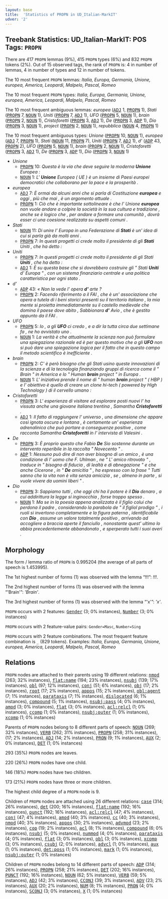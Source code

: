 ```yaml
---
layout: base
title:  'Statistics of PROPN in UD_Italian-MarkIT'
udver: '2'
---
```


## Treebank Statistics: UD_Italian-MarkIT: POS Tags: `PROPN`

There are 417 `PROPN` lemmas (9%), 415 `PROPN` types (6%) and 832 `PROPN` tokens (2%).
Out of 15 observed tags, the rank of `PROPN` is: 4 in number of lemmas, 4 in number of types and 12 in number of tokens.

The 10 most frequent `PROPN` lemmas: <em>Italia, Europa, Germania, Unione, europea, America, Leopardi, Malpelo, Pascal, Romeo</em>

The 10 most frequent `PROPN` types:  <em>Italia, Europa, Germania, Unione, europea, America, Leopardi, Malpelo, Pascal, Romeo</em>

The 10 most frequent ambiguous lemmas: <em>europea</em> (<tt><a href="it_markit-pos-ADJ.html">ADJ</a></tt> 1, <tt><a href="it_markit-pos-PROPN.html">PROPN</a></tt> 1), <em>Stati</em> (<tt><a href="it_markit-pos-PROPN.html">PROPN</a></tt> 7, <tt><a href="it_markit-pos-NOUN.html">NOUN</a></tt> 1), <em>Uniti</em> (<tt><a href="it_markit-pos-PROPN.html">PROPN</a></tt> 7, <tt><a href="it_markit-pos-ADJ.html">ADJ</a></tt> 1), <em>UFO</em> (<tt><a href="it_markit-pos-PROPN.html">PROPN</a></tt> 5, <tt><a href="it_markit-pos-NOUN.html">NOUN</a></tt> 1), <em>brain</em> (<tt><a href="it_markit-pos-PROPN.html">PROPN</a></tt> 2, <tt><a href="it_markit-pos-NOUN.html">NOUN</a></tt> 1), <em>Cristoforetti</em> (<tt><a href="it_markit-pos-PROPN.html">PROPN</a></tt> 3, <tt><a href="it_markit-pos-ADJ.html">ADJ</a></tt> 1), <em>De</em> (<tt><a href="it_markit-pos-PROPN.html">PROPN</a></tt> 3, <tt><a href="it_markit-pos-ADP.html">ADP</a></tt> 1), <em>Dio</em> (<tt><a href="it_markit-pos-PROPN.html">PROPN</a></tt> 3, <tt><a href="it_markit-pos-NOUN.html">NOUN</a></tt> 1), <em>project</em> (<tt><a href="it_markit-pos-PROPN.html">PROPN</a></tt> 2, <tt><a href="it_markit-pos-NOUN.html">NOUN</a></tt> 1), <em>repubblica</em> (<tt><a href="it_markit-pos-NOUN.html">NOUN</a></tt> 4, <tt><a href="it_markit-pos-PROPN.html">PROPN</a></tt> 1)

The 10 most frequent ambiguous types:  <em>Unione</em> (<tt><a href="it_markit-pos-PROPN.html">PROPN</a></tt> 10, <tt><a href="it_markit-pos-NOUN.html">NOUN</a></tt> 1), <em>europea</em> (<tt><a href="it_markit-pos-ADJ.html">ADJ</a></tt> 7, <tt><a href="it_markit-pos-PROPN.html">PROPN</a></tt> 1), <em>Stati</em> (<tt><a href="it_markit-pos-NOUN.html">NOUN</a></tt> 11, <tt><a href="it_markit-pos-PROPN.html">PROPN</a></tt> 7), <em>Uniti</em> (<tt><a href="it_markit-pos-PROPN.html">PROPN</a></tt> 7, <tt><a href="it_markit-pos-ADJ.html">ADJ</a></tt> 1), <em>d'</em> (<tt><a href="it_markit-pos-ADP.html">ADP</a></tt> 43, <tt><a href="it_markit-pos-PROPN.html">PROPN</a></tt> 2), <em>UFO</em> (<tt><a href="it_markit-pos-PROPN.html">PROPN</a></tt> 5, <tt><a href="it_markit-pos-NOUN.html">NOUN</a></tt> 1), <em>brain</em> (<tt><a href="it_markit-pos-PROPN.html">PROPN</a></tt> 2, <tt><a href="it_markit-pos-NOUN.html">NOUN</a></tt> 1), <em>Cristoforetti</em> (<tt><a href="it_markit-pos-PROPN.html">PROPN</a></tt> 3, <tt><a href="it_markit-pos-ADJ.html">ADJ</a></tt> 1), <em>De</em> (<tt><a href="it_markit-pos-PROPN.html">PROPN</a></tt> 3, <tt><a href="it_markit-pos-ADP.html">ADP</a></tt> 1), <em>Dio</em> (<tt><a href="it_markit-pos-PROPN.html">PROPN</a></tt> 3, <tt><a href="it_markit-pos-NOUN.html">NOUN</a></tt> 1)


* <em>Unione</em>
  * <tt><a href="it_markit-pos-PROPN.html">PROPN</a></tt> 10: <em>Questa è la via che deve seguire la moderna <b>Unione</b> Europea :</em>
  * <tt><a href="it_markit-pos-NOUN.html">NOUN</a></tt> 1: <em>L' <b>Unione</b> Europea ( UE ) è un insieme di Paesi europei democratici che collaborano per la pace e la prosperità .</em>
* <em>europea</em>
  * <tt><a href="it_markit-pos-ADJ.html">ADJ</a></tt> 7: <em>È ormai da alcuni anni che si parla di Costituzione <b>europea</b> e oggi , più che mai , è un argomento attuale .</em>
  * <tt><a href="it_markit-pos-PROPN.html">PROPN</a></tt> 1: <em>Ciò che è importante sottolineare è che l' Unione <b>europea</b> non vuole andare a colpire la società in la sua cultura e tradizione , anche se è logico che , per andare a formare una comunità , dovrà esser ci una coesione realizzata su aspetti comuni .</em>
* <em>Stati</em>
  * <tt><a href="it_markit-pos-NOUN.html">NOUN</a></tt> 11: <em>Di unire l' Europa in una Federazione di <b>Stati</b> è un' idea di cui si parla già da molti anni .</em>
  * <tt><a href="it_markit-pos-PROPN.html">PROPN</a></tt> 7: <em>In questi progetti ci crede molto il presidente di gli <b>Stati</b> Uniti , che ha detto :</em>
* <em>Uniti</em>
  * <tt><a href="it_markit-pos-PROPN.html">PROPN</a></tt> 7: <em>In questi progetti ci crede molto il presidente di gli Stati <b>Uniti</b> , che ha detto :</em>
  * <tt><a href="it_markit-pos-ADJ.html">ADJ</a></tt> 1: <em>È su questa base che si dovrebbero costruire gli " Stati <b>Uniti</b> d' Europa " , con un sistema finanziario centrale e una politica caratteristica per ogni stato .</em>
* <em>d'</em>
  * <tt><a href="it_markit-pos-ADP.html">ADP</a></tt> 43: <em>« Non la vede l' opera <b>d'</b> arte ?</em>
  * <tt><a href="it_markit-pos-PROPN.html">PROPN</a></tt> 2: <em>Facendo riferimento a il FAI , che è un' associazione che opera a tutela di i beni storici presenti su il territorio italiano , la mia mente si proietta immediatamente su il castello medievale che domina il paese dove abito , Sabbionara <b>d'</b> Avio , che è gestito appunto da il FAI .</em>
* <em>UFO</em>
  * <tt><a href="it_markit-pos-PROPN.html">PROPN</a></tt> 5: <em>Io , a gli <b>UFO</b> ci credo , e a dir la tutta circa due settimane fa , ne ho avvistato uno .</em>
  * <tt><a href="it_markit-pos-NOUN.html">NOUN</a></tt> 1: <em>La verità è che attualmente la scienza non può formulare una spiegazione razionale ed è per questo motivo che a gli <b>UFO</b> non si può dare una spiegazione logica per il fatto che in questo campo il metodo scientifico è inefficiente .</em>
* <em>brain</em>
  * <tt><a href="it_markit-pos-PROPN.html">PROPN</a></tt> 2: <em>C' è però bisogno che gli Stati usino queste innovazioni di la scienza e di la tecnologia finanziando gruppi di ricerca come il " Brain " in America e lo " Human <b>brain</b> project " in Europa .</em>
  * <tt><a href="it_markit-pos-NOUN.html">NOUN</a></tt> 1: <em>L' iniziativa prende il nome di " human <b>brain</b> project " ( HBP ) e l' obiettivo è quello di creare un clone hi-tech ( powered by High Technology ) di il cervello umano :</em>
* <em>Cristoforetti</em>
  * <tt><a href="it_markit-pos-PROPN.html">PROPN</a></tt> 3: <em>L' esperienza di visitare ed esplorare posti nuovi l' ha vissuta anche una giovane italiana trentina , Samantha <b>Cristoforetti</b> .</em>
  * <tt><a href="it_markit-pos-ADJ.html">ADJ</a></tt> 1: <em>Il fatto di raggiungere l' universo , una dimensione che appare così ignota oscura e lontana , è certamente un' esperienza adrenalinica che può portare a conseguenze positive , come racconta Samantha <b>Cristoforetti</b> in l' intervista di Valesini .</em>
* <em>De</em>
  * <tt><a href="it_markit-pos-PROPN.html">PROPN</a></tt> 3: <em>È proprio questo che Fabio <b>De</b> Sio sostenne durante un intervento reperibile in la raccolta " Novecento " .</em>
  * <tt><a href="it_markit-pos-ADP.html">ADP</a></tt> 1: <em>Nessuno può dire di non aver bisogno di un amico , è una condizione di l' uomo che F. Uhlman , ne " L' amico ritrovato " , traduce in " bisogno di fiducia , di lealtà e di abnegazione " e che anche Cicerone , in " <b>De</b> amicitia " , ha espresso con la frase " Tutti sanno che la vita non è vita senza amicizia , se , almeno in parte , si vuole vivere da uomini liberi " .</em>
* <em>Dio</em>
  * <tt><a href="it_markit-pos-PROPN.html">PROPN</a></tt> 3: <em>Sappiamo tutti , che oggi chi ha il potere è il <b>Dio</b> denaro , a cui addirittura la legge si inginocchia , forse troppo spesso .</em>
  * <tt><a href="it_markit-pos-NOUN.html">NOUN</a></tt> 1: <em>Ma se in la poesia appena analizzata è il figlio colui che perdona il padre , considerando la parabola de " il figliol prodigo " , i ruoli si invertono completamente e la figura paterna , identificabile con <b>Dio</b> , assume un valore totalmente positivo , arrivando ad accogliere a braccia aperte il fanciullo , nonostante quest' ultimo lo abbia precedentemente abbandonato , e sperperato tutti i suoi averi .</em>

## Morphology

The form / lemma ratio of `PROPN` is 0.995204 (the average of all parts of speech is 1.453995).

The 1st highest number of forms (1) was observed with the lemma “!!!”: <em>!!!</em>.

The 2nd highest number of forms (1) was observed with the lemma “'Brain'”: <em>'Brain'</em>.

The 3rd highest number of forms (1) was observed with the lemma “'x'”: <em>'x'</em>.

`PROPN` occurs with 2 features: <tt><a href="it_markit-feat-Gender.html">Gender</a></tt> (3; 0% instances), <tt><a href="it_markit-feat-Number.html">Number</a></tt> (3; 0% instances)

`PROPN` occurs with 2 feature-value pairs: `Gender=Masc`, `Number=Sing`

`PROPN` occurs with 2 feature combinations.
The most frequent feature combination is `_` (829 tokens).
Examples: <em>Italia, Europa, Germania, Unione, europea, America, Leopardi, Malpelo, Pascal, Romeo</em>


## Relations

`PROPN` nodes are attached to their parents using 19 different relations: <tt><a href="it_markit-dep-nmod.html">nmod</a></tt> (263; 32% instances), <tt><a href="it_markit-dep-flat-name.html">flat:name</a></tt> (194; 23% instances), <tt><a href="it_markit-dep-nsubj.html">nsubj</a></tt> (139; 17% instances), <tt><a href="it_markit-dep-obl.html">obl</a></tt> (97; 12% instances), <tt><a href="it_markit-dep-conj.html">conj</a></tt> (51; 6% instances), <tt><a href="it_markit-dep-obj.html">obj</a></tt> (17; 2% instances), <tt><a href="it_markit-dep-root.html">root</a></tt> (17; 2% instances), <tt><a href="it_markit-dep-appos.html">appos</a></tt> (15; 2% instances), <tt><a href="it_markit-dep-obl-agent.html">obl:agent</a></tt> (7; 1% instances), <tt><a href="it_markit-dep-parataxis.html">parataxis</a></tt> (7; 1% instances), <tt><a href="it_markit-dep-dislocated.html">dislocated</a></tt> (6; 1% instances), <tt><a href="it_markit-dep-compound.html">compound</a></tt> (5; 1% instances), <tt><a href="it_markit-dep-nsubj-pass.html">nsubj:pass</a></tt> (4; 0% instances), <tt><a href="it_markit-dep-amod.html">amod</a></tt> (3; 0% instances), <tt><a href="it_markit-dep-flat.html">flat</a></tt> (3; 0% instances), <tt><a href="it_markit-dep-acl-relcl.html">acl:relcl</a></tt> (1; 0% instances), <tt><a href="it_markit-dep-ccomp.html">ccomp</a></tt> (1; 0% instances), <tt><a href="it_markit-dep-nsubj-outer.html">nsubj:outer</a></tt> (1; 0% instances), <tt><a href="it_markit-dep-xcomp.html">xcomp</a></tt> (1; 0% instances)

Parents of `PROPN` nodes belong to 8 different parts of speech: <tt><a href="it_markit-pos-NOUN.html">NOUN</a></tt> (269; 32% instances), <tt><a href="it_markit-pos-VERB.html">VERB</a></tt> (262; 31% instances), <tt><a href="it_markit-pos-PROPN.html">PROPN</a></tt> (258; 31% instances),  (17; 2% instances), <tt><a href="it_markit-pos-ADJ.html">ADJ</a></tt> (14; 2% instances), <tt><a href="it_markit-pos-PRON.html">PRON</a></tt> (9; 1% instances), <tt><a href="it_markit-pos-AUX.html">AUX</a></tt> (2; 0% instances), <tt><a href="it_markit-pos-DET.html">DET</a></tt> (1; 0% instances)

293 (35%) `PROPN` nodes are leaves.

220 (26%) `PROPN` nodes have one child.

146 (18%) `PROPN` nodes have two children.

173 (21%) `PROPN` nodes have three or more children.

The highest child degree of a `PROPN` node is 9.

Children of `PROPN` nodes are attached using 26 different relations: <tt><a href="it_markit-dep-case.html">case</a></tt> (314; 26% instances), <tt><a href="it_markit-dep-det.html">det</a></tt> (200; 16% instances), <tt><a href="it_markit-dep-flat-name.html">flat:name</a></tt> (192; 16% instances), <tt><a href="it_markit-dep-punct.html">punct</a></tt> (192; 16% instances), <tt><a href="it_markit-dep-acl-relcl.html">acl:relcl</a></tt> (47; 4% instances), <tt><a href="it_markit-dep-conj.html">conj</a></tt> (47; 4% instances), <tt><a href="it_markit-dep-amod.html">amod</a></tt> (40; 3% instances), <tt><a href="it_markit-dep-cc.html">cc</a></tt> (40; 3% instances), <tt><a href="it_markit-dep-nmod.html">nmod</a></tt> (40; 3% instances), <tt><a href="it_markit-dep-appos.html">appos</a></tt> (30; 2% instances), <tt><a href="it_markit-dep-advmod.html">advmod</a></tt> (23; 2% instances), <tt><a href="it_markit-dep-cop.html">cop</a></tt> (19; 2% instances), <tt><a href="it_markit-dep-acl.html">acl</a></tt> (8; 1% instances), <tt><a href="it_markit-dep-compound.html">compound</a></tt> (6; 0% instances), <tt><a href="it_markit-dep-nsubj.html">nsubj</a></tt> (5; 0% instances), <tt><a href="it_markit-dep-nummod.html">nummod</a></tt> (4; 0% instances), <tt><a href="it_markit-dep-parataxis.html">parataxis</a></tt> (4; 0% instances), <tt><a href="it_markit-dep-flat.html">flat</a></tt> (3; 0% instances), <tt><a href="it_markit-dep-obl.html">obl</a></tt> (3; 0% instances), <tt><a href="it_markit-dep-xcomp.html">xcomp</a></tt> (3; 0% instances), <tt><a href="it_markit-dep-csubj.html">csubj</a></tt> (2; 0% instances), <tt><a href="it_markit-dep-advcl.html">advcl</a></tt> (1; 0% instances), <tt><a href="it_markit-dep-aux.html">aux</a></tt> (1; 0% instances), <tt><a href="it_markit-dep-det-poss.html">det:poss</a></tt> (1; 0% instances), <tt><a href="it_markit-dep-mark.html">mark</a></tt> (1; 0% instances), <tt><a href="it_markit-dep-nsubj-outer.html">nsubj:outer</a></tt> (1; 0% instances)

Children of `PROPN` nodes belong to 14 different parts of speech: <tt><a href="it_markit-pos-ADP.html">ADP</a></tt> (314; 26% instances), <tt><a href="it_markit-pos-PROPN.html">PROPN</a></tt> (258; 21% instances), <tt><a href="it_markit-pos-DET.html">DET</a></tt> (202; 16% instances), <tt><a href="it_markit-pos-PUNCT.html">PUNCT</a></tt> (192; 16% instances), <tt><a href="it_markit-pos-NOUN.html">NOUN</a></tt> (62; 5% instances), <tt><a href="it_markit-pos-VERB.html">VERB</a></tt> (59; 5% instances), <tt><a href="it_markit-pos-ADJ.html">ADJ</a></tt> (42; 3% instances), <tt><a href="it_markit-pos-CCONJ.html">CCONJ</a></tt> (39; 3% instances), <tt><a href="it_markit-pos-ADV.html">ADV</a></tt> (23; 2% instances), <tt><a href="it_markit-pos-AUX.html">AUX</a></tt> (20; 2% instances), <tt><a href="it_markit-pos-NUM.html">NUM</a></tt> (8; 1% instances), <tt><a href="it_markit-pos-PRON.html">PRON</a></tt> (4; 0% instances), <tt><a href="it_markit-pos-SCONJ.html">SCONJ</a></tt> (3; 0% instances), <tt><a href="it_markit-pos-X.html">X</a></tt> (1; 0% instances)

